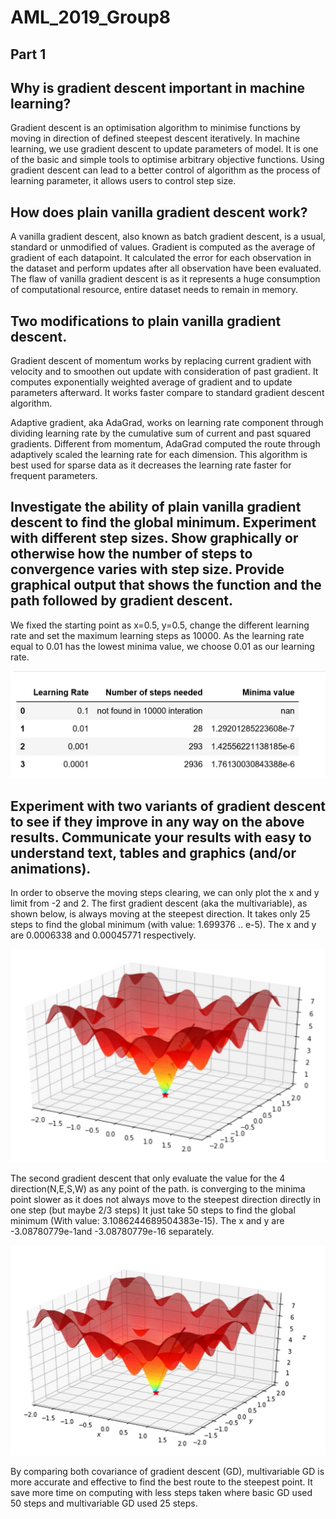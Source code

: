 # AML_2019_Group8

## Part 1 

## Why is gradient descent important in machine learning? 

Gradient descent is an optimisation algorithm to minimise functions by moving in direction of defined steepest descent iteratively. In machine learning, we use gradient descent to update parameters of model. It is one of the basic and simple tools to optimise arbitrary objective functions. Using gradient descent can lead to a better control of algorithm as the process of learning parameter, it allows users to control step size. 

## How does plain vanilla gradient descent work? 

A vanilla gradient descent, also known as batch gradient descent, is a usual, standard or unmodified of values. Gradient is computed as the average of gradient of each datapoint. It calculated the error for each observation in the dataset and perform updates after all observation have been evaluated. The flaw of vanilla gradient descent is as it represents a huge consumption of computational resource, entire dataset needs to remain in memory. 

## Two modifications to plain vanilla gradient descent.

Gradient descent of momentum works by replacing current gradient with velocity and to smoothen out update with consideration of past gradient. It computes exponentially weighted average of gradient and to update parameters afterward. It works faster compare to standard gradient descent algorithm.

Adaptive gradient, aka AdaGrad, works on learning rate component through dividing learning rate by the cumulative sum of current and past squared gradients. Different from momentum, AdaGrad computed the route through adaptively scaled the learning rate for each dimension. This algorithm is best used for sparse data as it decreases the learning rate faster for frequent parameters. 

## Investigate the ability of plain vanilla gradient descent to find the global minimum. Experiment with different step sizes. Show graphically or otherwise how the number of steps to convergence varies with step size. Provide graphical output that shows the function and the path followed by gradient descent.

We fixed the starting point as x=0.5, y=0.5, change the different learning rate and set the maximum learning steps as 10000. As the learning rate equal to 0.01 has the lowest minima value, we choose 0.01 as our learning rate.

![table1](img/table.jpeg)

## Experiment with two variants of gradient descent to see if they improve in any way on the above results. Communicate your results with easy to understand text, tables and graphics (and/or animations).

In order to observe the moving steps clearing, we can only plot the x and y limit from -2 and 2. The first gradient descent (aka the multivariable), as shown below, is always moving at the steepest direction. It takes only 25 steps to find the global minimum (with value: 1.699376 .. e-5). The x and y are 0.0006338 and 0.00045771 respectively. 

![fig1](img/fig1.jpeg)
 
The second gradient descent that only evaluate the value for the 4 direction(N,E,S,W) as any point of the path. is converging to the minima point slower as it does not always move to the steepest direction directly in one step (but maybe 2/3 steps) It just take 50 steps to find the global minimum (With value: 3.1086244689504383e-15). The x and y are -3.08780779e-1and -3.08780779e-16 separately. 

![fig2](img/fig2.jpeg)
 
By comparing both covariance of gradient descent (GD), multivariable GD is more accurate and effective to find the best route to the steepest point. It save more time on computing with less steps taken where basic GD used 50 steps and multivariable GD used 25 steps.








